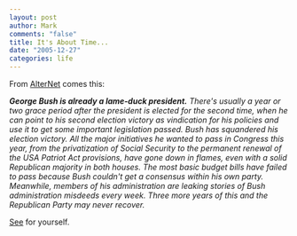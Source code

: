 ```yaml
--- 
layout: post
author: Mark
comments: "false"
title: It's About Time...
date: "2005-12-27"
categories: life
---
```

From <a href="http://alternet.org" title="AlterNet">AlterNet</a> comes this:

<cite>
<strong>George Bush is already a lame-duck president.</strong> There's usually a year or two grace period after the president is elected for the second time, when he can point to his second election victory as vindication for his policies and use it to get some important legislation passed. Bush has squandered his election victory. All the major initiatives he wanted to pass in Congress this year, from the privatization of Social Security to the permanent renewal of the USA Patriot Act provisions, have gone down in flames, even with a solid Republican majority in both houses. The most basic budget bills have failed to pass because Bush couldn't get a consensus within his own party. Meanwhile, members of his administration are leaking stories of Bush administration misdeeds every week. Three more years of this and the Republican Party may never recover.
</cite>

<a href="http://www.alternet.org/story/29877/" title="2005 Media Follies!">See</a> for yourself.
